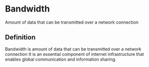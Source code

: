 # Bandwidth

Amount of data that can be transmitted over a network connection

## Definition
Bandwidth is amount of data that can be transmitted over a network connection It is an essential component of internet infrastructure that enables global communication and information sharing.
